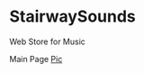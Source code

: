StairwaySounds
==============

Web Store for Music

Main Page [Pic](http://i.imgur.com/CSBdveN.png)
